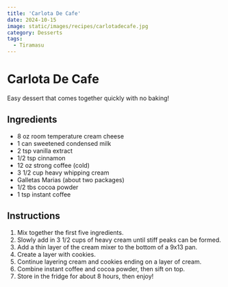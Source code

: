 ```yaml
---
title: 'Carlota De Cafe'
date: 2024-10-15
image: static/images/recipes/carlotadecafe.jpg
category: Desserts
tags: 
  - Tiramasu
---
```



# Carlota De Cafe

Easy dessert that comes together quickly with no baking! 
  
## Ingredients
- 8 oz room temperature cream cheese
- 1 can sweetened condensed milk
- 2 tsp vanilla extract
- 1/2 tsp cinnamon
- 12 oz strong coffee (cold)
- 3 1/2 cup heavy whipping cream
- Galletas Marias (about two packages)
- 1/2 tbs cocoa powder
- 1 tsp instant coffee



## Instructions
1. Mix together the first five ingredients.
2. Slowly add in 3 1/2 cups of heavy cream until stiff peaks can be formed.
3. Add a thin layer of the cream mixer to the bottom of a 9x13 pan.
4. Create a layer with cookies.
5. Continue layering cream and cookies ending on a layer of cream.
6. Combine instant coffee and cocoa powder, then sift on top.
7. Store in the fridge for about 8 hours, then enjoy! 


